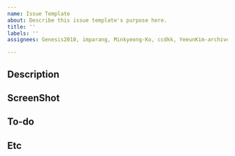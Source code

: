 ```yaml
---
name: Issue Template
about: Describe this issue template's purpose here.
title: ''
labels: ''
assignees: Genesis2010, imparang, Minkyeong-Ko, ccdkk, YeeunKim-archive, 22Seongsoo

---
```


## Description

## ScreenShot

## To-do

## Etc
